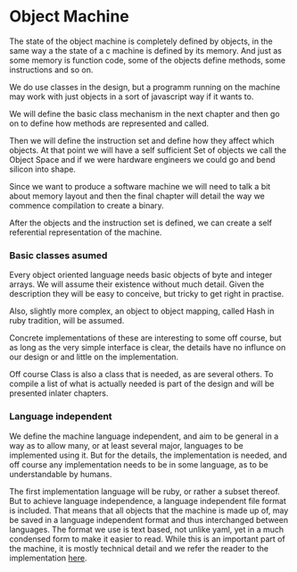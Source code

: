 # Object Machine

The state of the object machine is completely defined by objects, in the same way a the state
of a c machine is defined by its memory. And just as some memory is function code,
some of the objects define methods, some instructions and so on.

We do use classes in the design, but a programm running on the machine may work with just objects
in a sort of javascript way if it wants to.

We will define the basic class mechanism in the next chapter and then go on to define how methods
are represented and called.

Then we will define the instruction set and define how they affect which objects.
At that point we will have a self sufficient Set of objects we call the Object Space
and if we were hardware engineers we could go and bend silicon into shape.

Since we want to produce a software machine we will need to talk a bit about memory layout
and then the final chapter will detail the way we commence compilation to create a binary.

After the objects and the instruction set is defined, we can create a self referential
representation of the machine.

### Basic classes asumed

Every object oriented language needs basic objects of byte and integer arrays.
We will assume their existence without much detail. Given the description
they will be easy to conceive, but tricky to get right in practise.

Also, slightly more complex, an object to object mapping, called Hash in ruby tradition,
will be assumed.

Concrete implementations of these are interesting to some off course, but as long as the
very simple interface is clear, the details have no influnce on our design or and
little on the implementation.

Off course Class is also a class that is needed, as are several others. To compile a list
of what is actually needed is part of the design and will be presented inlater chapters.

### Language independent

We define the machine language independent, and aim to be general in a way as to allow many,
or at least several major, languages to be implemented using it. But for the details,
the implementation is needed, and off course any implementation needs to be in some language,
as to be understandable by humans.

The first implementation language will be ruby, or rather a subset thereof.
But to achieve language independence, a language independent file format is included.
That means that all objects that the machine is made up of, may be saved in a language
independent format and thus interchanged between languages. The format we use is text based,
not unlike yaml, yet in a much condensed form to make it easier to read. While this is an
important part of the machine, it is mostly technical detail and we refer the reader to
the implementation [here](https://github.com/salama/salama/tree/master/lib/sof).
